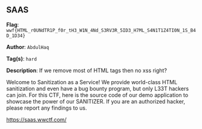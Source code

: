## SAAS

**Flag**: `wwf{HTML_r0UNdTR1P_f0r_tH3_W1N_4Nd_S3RV3R_5ID3_H7ML_S4N1T1Z4TI0N_1S_B4D_1D34}`

**Author**: `AbdulHaq`

**Tag(s)**: `hard`

**Description**: If we remove most of HTML tags then no xss right?

Welcome to Sanitization as a Service! We provide world-class HTML sanitization and even have a bug bounty program, but only L33T hackers can join. For this CTF, here is the source code of our demo application to showcase the power of our SANITIZER. If you are an authorized hacker, please report any findings to us.

https://saas.wwctf.com/